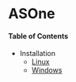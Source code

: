 # ASOne

#### Table of Contents
- Installation
    - [Linux](asone-linux)
    - [Windows](asone-windows)
